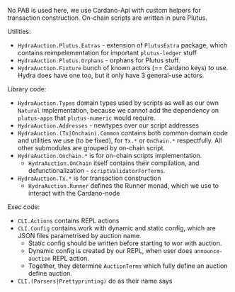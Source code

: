 No PAB is used here, we use Cardano-Api with custom helpers
for transaction construction. On-chain scripts are written
in pure Plutus.

Utilities:

* `HydraAuction.Plutus.Extras` - extension of `PlutusExtra` package,
   which contains reimpelementation for important `plutus-ledger` stuff
* `HydraAuction.Plutus.Orphans` - orphans for Plutus stuff.
* `HydraAuction.Fixture` bunch of known actors (== Cardano keys) to use.
   Hydra does have one too, but it only have 3 general-use actors.

Library code:

* `HydraAuction.Types` domain types used by scripts
   as well as  our own `Natural` implementation,
   because we cannot add the dependency on `plutus-apps`
   that `plutus-numeric` would require. 
* `HydraAuction.Addresses` - newtypes over our script addresses
* `HydraAuction.(Tx|Onchain).Common` contains both common domain code
   and utilities we use (to be fixed),
   for `Tx.*` or `OnChain.*` respectfully.
   All other submodules are grouped by on-chain script.
* `HydraAuction.Onchain.*` is for on-chain scripts implementation.
    * `HydraAuction.OnChain` itself contains their compilation,
       and defunctionalization - `scriptValidatorForTerms`.
* `HydraAuction.Tx.*` is for transaction construction
    * `HydraAuction.Runner` defines the Runner monad, which we use to interact with the Cardano-node

Exec code:

* `CLI.Actions` contains REPL actions
* `CLI.Config` contains work with dynamic and static config,
   which are JSON files parametrised by auction name.
    * Static config should be written before starting to wor
     with auction.
    * Dynamic config is created by our REPL, when user does
      `announce-auction` REPL action.
    * Together, they determine `AuctionTerms` which fully define an auction
      define auction.
* `CLI.(Parsers|Prettyprinting)` do as their name says
